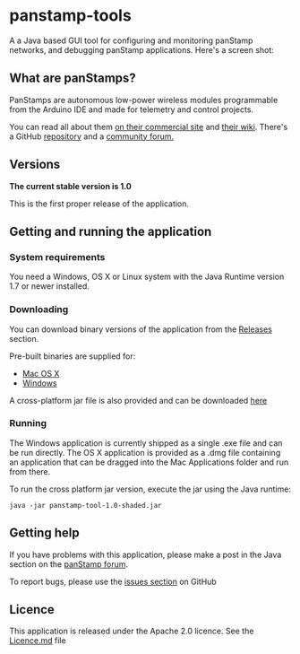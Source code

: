 # panstamp-tools

A a Java based GUI tool for configuring and monitoring panStamp networks, and debugging panStamp applications. Here's a screen shot:

## What are panStamps? 

PanStamps are autonomous low-power wireless modules programmable from the Arduino IDE and made for telemetry and control projects. 

You can read all about them [on their commercial site](http://www.panstamp.com/) and [their wiki](https://github.com/panStamp/panstamp/wiki). There's a GitHub [repository](https://github.com/panStamp/panstamp) and a [community forum.](http://www.panstamp.org/forum/)


## Versions

**The current stable version is 1.0**

This is the first proper release of the application. 

## Getting and running the application 

### System requirements

You need a Windows, OS X or Linux system with the Java Runtime version 1.7 or newer installed. 

### Downloading

You can download binary versions of the application from the [Releases](https://github.com/GideonLeGrange/panstamp-tools/releases) section. 

Pre-built binaries are supplied for:
* [Mac OS X](https://github.com/GideonLeGrange/panstamp-tools/releases/download/v1.0/panstamp-tool-1.0.dmg)
* [Windows](https://github.com/GideonLeGrange/panstamp-tools/releases/download/v1.0/panstamp-gui.exe)

A cross-platform jar file is also provided and can be downloaded [here](https://github.com/GideonLeGrange/panstamp-tools/releases/download/v1.0/panstamp-tool-1.0-shaded.jar)

### Running 

The Windows application is currently shipped as a single .exe file and can be run directly. The OS X application is provided as a .dmg file containing an application that can be dragged into the Mac Applications folder and run from there. 

To run the cross platform jar version, execute the jar using the Java runtime:

```shell
java -jar panstamp-tool-1.0-shaded.jar
```

## Getting help

If you have problems with this application, please make a post in the Java section on the [panStamp forum](http://www.panstamp.org/forum/forumdisplay.php?fid=24). 

To report bugs, please use the [issues section](https://github.com/GideonLeGrange/panstamp-tools/issues) on GitHub

## Licence

This application is released under the Apache 2.0 licence. See the [Licence.md](Licence.md) file
